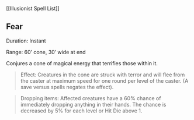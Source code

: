 [[Illusionist Spell List]]

## Fear          

Duration: Instant

Range: 60’ cone, 30’ wide at end

Conjures a cone of magical energy that terrifies those within it.

> Effect: Creatures in the cone are struck with terror and will flee from the caster at maximum speed for one round per level of the caster. (A save versus spells negates the effect).

> Dropping items: Affected creatures have a 60% chance of immediately dropping anything in their hands. The chance is decreased by 5% for each level or Hit Die above 1.